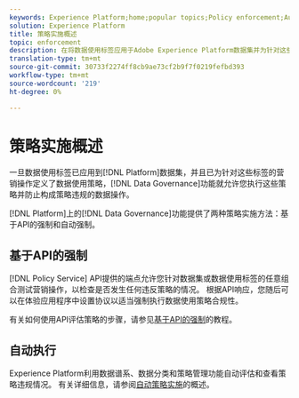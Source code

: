 ```yaml
---
keywords: Experience Platform;home;popular topics;Policy enforcement;Automatic enforcement;API-based enforcement;data governance
solution: Experience Platform
title: 策略实施概述
topic: enforcement
description: 在将数据使用标签应用于Adobe Experience Platform数据集并为针对这些标签的营销操作定义数据使用策略后，数据管理功能允许您实施这些策略并防止构成违反策略的数据操作。 平台上的数据管理功能提供了两种策略实施方法，即基于API的实施和自动实施。
translation-type: tm+mt
source-git-commit: 30733f2274ff8cb9ae73cf2b9f7f0219fefbd393
workflow-type: tm+mt
source-wordcount: '219'
ht-degree: 0%

---
```



# 策略实施概述

一旦数据使用标签已应用到[!DNL Platform]数据集，并且已为针对这些标签的营销操作定义了数据使用策略，[!DNL Data Governance]功能就允许您执行这些策略并防止构成策略违规的数据操作。

[!DNL Platform]上的[!DNL Data Governance]功能提供了两种策略实施方法：基于API的强制和自动强制。

## 基于API的强制

[!DNL Policy Service] API提供的端点允许您针对数据集或数据使用标签的任意组合测试营销操作，以检查是否发生任何违反策略的情况。 根据API响应，您随后可以在体验应用程序中设置协议以适当强制执行数据使用策略合规性。

有关如何使用API评估策略的步骤，请参见[基于API的强制](./api-enforcement.md)的教程。

## 自动执行

Experience Platform利用数据谱系、数据分类和策略管理功能自动评估和查看策略违规情况。 有关详细信息，请参阅[自动策略实施](./auto-enforcement.md)的概述。